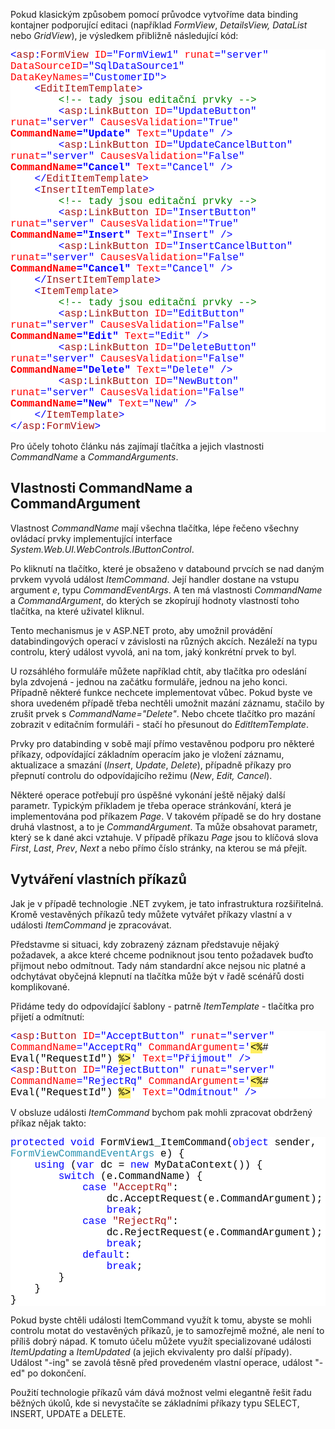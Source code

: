 <!-- dcterms:identifier = aspnetcz#185 -->
<!-- dcterms:title = Pokročilý data binding: Vlastnosti CommandName a CommandArgument -->
<!-- dcterms:abstract = Všechna tlačítka (ovládací prvky implementující IButtonControl) mají vlastnosti CommandName a CommandArgument. S jejich pomocí, a s pomocí data binding kontajnerů, můžete elegantně psát komplikovanější aplikace, aniž byste se museli vzdávat většiny výhod deklarativního programování. -->
<!-- np9:categoryId = 1 -->
<!-- x4w:category = IT -->
<!-- np9:authorId = 1 -->
<!-- np9:authorEmail = michal.valasek@altairis.cz -->
<!-- dcterms:creator = Michal Altair Valášek -->
<!-- dcterms:created = 2008-02-23T20:43:42.25+01:00 -->
<!-- dcterms:date = 2008-02-23T20:43:42.25+01:00 -->

<p>Pokud klasickým způsobem pomocí průvodce vytvoříme data binding kontajner podporující editaci (například <em>FormView</em>, <em>DetailsView, DataList</em> nebo <em>GridView</em>), je výsledkem přibližně následující kód:</p> <div style="font-size: 12pt; background: white; color: black; font-family: consolas, courier new"> <p style="margin: 0px"><span style="color: blue">&lt;</span><span style="color: #a31515">asp</span><span style="color: blue">:</span><span style="color: #a31515">FormView</span> <span style="color: red">ID</span><span style="color: blue">=&quot;FormView1&quot;</span> <span style="color: red">runat</span><span style="color: blue">=&quot;server&quot;</span> <span style="color: red">DataSourceID</span><span style="color: blue">=&quot;SqlDataSource1&quot;</span> <span style="color: red">DataKeyNames</span><span style="color: blue">=&quot;CustomerID&quot;&gt;</span></p> <p style="margin: 0px">&nbsp;&nbsp;&nbsp; <span style="color: blue">&lt;</span><span style="color: #a31515">EditItemTemplate</span><span style="color: blue">&gt;</span></p> <p style="margin: 0px">&nbsp;&nbsp;&nbsp;&nbsp;&nbsp;&nbsp;&nbsp; <span style="color: green">&lt;!-- tady jsou editační prvky --&gt;</span></p> <p style="margin: 0px">&nbsp;&nbsp;&nbsp;&nbsp;&nbsp;&nbsp;&nbsp; <span style="color: blue">&lt;</span><span style="color: #a31515">asp</span><span style="color: blue">:</span><span style="color: #a31515">LinkButton</span> <span style="color: red">ID</span><span style="color: blue">=&quot;UpdateButton&quot;</span> <span style="color: red">runat</span><span style="color: blue">=&quot;server&quot;</span> <span style="color: red">CausesValidation</span><span style="color: blue">=&quot;True&quot;</span> <strong><span style="color: red">CommandName</span><span style="color: blue">=&quot;Update&quot;</span></strong> <span style="color: red">Text</span><span style="color: blue">=&quot;Update&quot;</span> <span style="color: blue">/&gt;</span></p> <p style="margin: 0px">&nbsp;&nbsp;&nbsp;&nbsp;&nbsp;&nbsp;&nbsp; <span style="color: blue">&lt;</span><span style="color: #a31515">asp</span><span style="color: blue">:</span><span style="color: #a31515">LinkButton</span> <span style="color: red">ID</span><span style="color: blue">=&quot;UpdateCancelButton&quot;</span> <span style="color: red">runat</span><span style="color: blue">=&quot;server&quot;</span> <span style="color: red">CausesValidation</span><span style="color: blue">=&quot;False&quot;</span> <strong><span style="color: red">CommandName</span><span style="color: blue">=&quot;Cancel&quot;</span></strong> <span style="color: red">Text</span><span style="color: blue">=&quot;Cancel&quot;</span> <span style="color: blue">/&gt;</span></p> <p style="margin: 0px">&nbsp;&nbsp;&nbsp; <span style="color: blue">&lt;/</span><span style="color: #a31515">EditItemTemplate</span><span style="color: blue">&gt;</span></p> <p style="margin: 0px">&nbsp;&nbsp;&nbsp; <span style="color: blue">&lt;</span><span style="color: #a31515">InsertItemTemplate</span><span style="color: blue">&gt;</span></p> <p style="margin: 0px">&nbsp;&nbsp;&nbsp;&nbsp;&nbsp;&nbsp;&nbsp; <span style="color: green">&lt;!-- tady jsou editační prvky --&gt;</span></p> <p style="margin: 0px">&nbsp;&nbsp;&nbsp;&nbsp;&nbsp;&nbsp;&nbsp; <span style="color: blue">&lt;</span><span style="color: #a31515">asp</span><span style="color: blue">:</span><span style="color: #a31515">LinkButton</span> <span style="color: red">ID</span><span style="color: blue">=&quot;InsertButton&quot;</span> <span style="color: red">runat</span><span style="color: blue">=&quot;server&quot;</span> <span style="color: red">CausesValidation</span><span style="color: blue">=&quot;True&quot;</span> <strong><span style="color: red">CommandName</span><span style="color: blue">=&quot;Insert&quot;</span></strong> <span style="color: red">Text</span><span style="color: blue">=&quot;Insert&quot;</span> <span style="color: blue">/&gt;</span></p> <p style="margin: 0px">&nbsp;&nbsp;&nbsp;&nbsp;&nbsp;&nbsp;&nbsp; <span style="color: blue">&lt;</span><span style="color: #a31515">asp</span><span style="color: blue">:</span><span style="color: #a31515">LinkButton</span> <span style="color: red">ID</span><span style="color: blue">=&quot;InsertCancelButton&quot;</span> <span style="color: red">runat</span><span style="color: blue">=&quot;server&quot;</span> <span style="color: red">CausesValidation</span><span style="color: blue">=&quot;False&quot;</span> <strong><span style="color: red">CommandName</span><span style="color: blue">=&quot;Cancel&quot;</span></strong> <span style="color: red">Text</span><span style="color: blue">=&quot;Cancel&quot;</span> <span style="color: blue">/&gt;</span></p> <p style="margin: 0px">&nbsp;&nbsp;&nbsp; <span style="color: blue">&lt;/</span><span style="color: #a31515">InsertItemTemplate</span><span style="color: blue">&gt;</span></p> <p style="margin: 0px">&nbsp;&nbsp;&nbsp; <span style="color: blue">&lt;</span><span style="color: #a31515">ItemTemplate</span><span style="color: blue">&gt;</span></p> <p style="margin: 0px">&nbsp;&nbsp;&nbsp;&nbsp;&nbsp;&nbsp;&nbsp; <span style="color: green">&lt;!-- tady jsou editační prvky --&gt;</span></p> <p style="margin: 0px">&nbsp;&nbsp;&nbsp;&nbsp;&nbsp;&nbsp;&nbsp; <span style="color: blue">&lt;</span><span style="color: #a31515">asp</span><span style="color: blue">:</span><span style="color: #a31515">LinkButton</span> <span style="color: red">ID</span><span style="color: blue">=&quot;EditButton&quot;</span> <span style="color: red">runat</span><span style="color: blue">=&quot;server&quot;</span> <span style="color: red">CausesValidation</span><span style="color: blue">=&quot;False&quot;</span> <strong><span style="color: red">CommandName</span><span style="color: blue">=&quot;Edit&quot;</span></strong> <span style="color: red">Text</span><span style="color: blue">=&quot;Edit&quot;</span> <span style="color: blue">/&gt;</span></p> <p style="margin: 0px">&nbsp;&nbsp;&nbsp;&nbsp;&nbsp;&nbsp;&nbsp; <span style="color: blue">&lt;</span><span style="color: #a31515">asp</span><span style="color: blue">:</span><span style="color: #a31515">LinkButton</span> <span style="color: red">ID</span><span style="color: blue">=&quot;DeleteButton&quot;</span> <span style="color: red">runat</span><span style="color: blue">=&quot;server&quot;</span> <span style="color: red">CausesValidation</span><span style="color: blue">=&quot;False&quot;</span> <strong><span style="color: red">CommandName</span><span style="color: blue">=&quot;Delete&quot;</span></strong> <span style="color: red">Text</span><span style="color: blue">=&quot;Delete&quot;</span> <span style="color: blue">/&gt;</span></p> <p style="margin: 0px">&nbsp;&nbsp;&nbsp;&nbsp;&nbsp;&nbsp;&nbsp; <span style="color: blue">&lt;</span><span style="color: #a31515">asp</span><span style="color: blue">:</span><span style="color: #a31515">LinkButton</span> <span style="color: red">ID</span><span style="color: blue">=&quot;NewButton&quot;</span> <span style="color: red">runat</span><span style="color: blue">=&quot;server&quot;</span> <span style="color: red">CausesValidation</span><span style="color: blue">=&quot;False&quot;</span> <strong><span style="color: red">CommandName</span><span style="color: blue">=&quot;New&quot;</span></strong> <span style="color: red">Text</span><span style="color: blue">=&quot;New&quot;</span> <span style="color: blue">/&gt;</span></p> <p style="margin: 0px">&nbsp;&nbsp;&nbsp; <span style="color: blue">&lt;/</span><span style="color: #a31515">ItemTemplate</span><span style="color: blue">&gt;</span></p> <p style="margin: 0px"><span style="color: blue">&lt;/</span><span style="color: #a31515">asp</span><span style="color: blue">:</span><span style="color: #a31515">FormView</span><span style="color: blue">&gt;</span></p></div> <p>Pro účely tohoto článku nás zajímají tlačítka a jejich vlastnosti <em>CommandName</em> a <em>CommandArguments</em>.</p> <h2>Vlastnosti CommandName a CommandArgument</h2> <p>Vlastnost <em>CommandName</em> mají všechna tlačítka, lépe řečeno všechny ovládací prvky implementující interface <em>System.Web.UI.WebControls.IButtonControl</em>.</p> <p>Po kliknutí na tlačítko, které je obsaženo v databound prvcích se nad daným prvkem vyvolá událost <em>ItemCommand</em>. Její handler dostane na vstupu argument <em>e</em>, typu <em>CommandEventArgs</em>. A ten má vlastnosti <em>CommandName</em> a <em>CommandArgument</em>, do kterých se zkopírují hodnoty vlastností toho tlačítka, na které uživatel kliknul.</p> <p>Tento mechanismus je v ASP.NET proto, aby umožnil provádění databindingových operací v závislosti na různých akcích. Nezáleží na typu controlu, který událost vyvolá, ani na tom, jaký konkrétní prvek to byl. </p> <p>U rozsáhlého formuláře můžete například chtít, aby tlačítka pro odeslání byla zdvojená - jednou na začátku formuláře, jednou na jeho konci. Případně některé funkce nechcete implementovat vůbec. Pokud byste ve shora uvedeném případě třeba nechtěli umožnit mazání záznamu, stačilo by zrušit prvek s <em>CommandName=&quot;Delete&quot;</em>. Nebo chcete tlačítko pro mazání zobrazit v editačním formuláři - stačí ho přesunout do <em>EditItemTemplate</em>.</p> <p>Prvky pro databinding v sobě mají přímo vestavěnou podporu pro některé příkazy, odpovídající základním operacím jako je vložení záznamu, aktualizace a smazání (<em>Insert</em>, <em>Update</em>, <em>Delete</em>), případně příkazy pro přepnutí controlu do odpovídajícího režimu (<em>New</em>, <em>Edit, Cancel</em>).</p> <p>Některé operace potřebují pro úspěšné vykonání ještě nějaký další parametr. Typickým příkladem je třeba operace stránkování, která je implementována pod příkazem <em>Page</em>. V takovém případě se do hry dostane druhá vlastnost, a to je <em>CommandArgument</em>. Ta může obsahovat parametr, který se k dané akci vztahuje. V případě příkazu <em>Page</em> jsou to klíčová slova <em>First</em>, <em>Last</em>, <em>Prev</em>, <em>Next</em> a nebo přímo číslo stránky, na kterou se má přejít.</p> <h2>Vytváření vlastních příkazů</h2> <p>Jak je v případě technologie .NET zvykem, je tato infrastruktura rozšiřitelná. Kromě vestavěných příkazů tedy můžete vytvářet příkazy vlastní a v události <em>ItemCommand</em> je zpracovávat.</p> <p>Představme si situaci, kdy zobrazený záznam představuje nějaký požadavek, a akce které chceme podniknout jsou tento požadavek buďto přijmout nebo odmítnout. Tady nám standardní akce nejsou nic platné a odchytávat obyčejná klepnutí na tlačítka může být v řadě scénářů dosti komplikované.</p> <p>Přidáme tedy do odpovídající šablony - patrně <em>ItemTemplate</em> - tlačítka pro přijetí a odmítnutí:</p> <div style="font-size: 12pt; background: white; color: black; font-family: consolas, courier new"> <div style="font-size: 12pt; background: white; color: black; font-family: consolas, courier new"> <p style="margin: 0px"><span style="color: blue">&lt;</span><span style="color: #a31515">asp</span><span style="color: blue">:</span><span style="color: #a31515">Button</span> <span style="color: red">ID</span><span style="color: blue">=&quot;AcceptButton&quot;</span> <span style="color: red">runat</span><span style="color: blue">=&quot;server&quot;</span> <span style="color: red">CommandName</span><span style="color: blue">=&quot;AcceptRq&quot;</span> <span style="color: red">CommandArgument</span><span style="color: blue">='</span><span style="background: #ffee62">&lt;%</span># Eval(&quot;RequestId&quot;) <span style="background: #ffee62">%&gt;</span><span style="color: blue">'</span> <span style="color: red">Text</span><span style="color: blue">=&quot;Přijmout&quot;</span> <span style="color: blue">/&gt;</span></p> <p style="margin: 0px"><span style="color: blue">&lt;</span><span style="color: #a31515">asp</span><span style="color: blue">:</span><span style="color: #a31515">Button</span> <span style="color: red">ID</span><span style="color: blue">=&quot;RejectButton&quot;</span> <span style="color: red">runat</span><span style="color: blue">=&quot;server&quot;</span> <span style="color: red">CommandName</span><span style="color: blue">=&quot;RejectRq&quot;</span> <span style="color: red">CommandArgument</span><span style="color: blue">='</span><span style="background: #ffee62">&lt;%</span># Eval(&quot;RequestId&quot;) <span style="background: #ffee62">%&gt;</span><span style="color: blue">'</span> <span style="color: red">Text</span><span style="color: blue">=&quot;Odmítnout&quot;</span> <span style="color: blue">/&gt;</span></p></div> <p style="margin: 0px"><span style="color: blue"></span></p></div> <p>V obsluze události <em>ItemCommand</em> bychom pak mohli zpracovat obdržený příkaz nějak takto:</p> <div style="font-size: 12pt; background: white; color: black; font-family: consolas, courier new"> <p style="margin: 0px"><span style="color: blue">protected</span> <span style="color: blue">void</span> FormView1_ItemCommand(<span style="color: blue">object</span> sender, <span style="color: #2b91af">FormViewCommandEventArgs</span> e) {</p> <p style="margin: 0px">&nbsp;&nbsp;&nbsp; <span style="color: blue">using</span> (<span style="color: blue">var</span> dc = <span style="color: blue">new</span> MyDataContext()) {</p> <p style="margin: 0px">&nbsp;&nbsp;&nbsp;&nbsp;&nbsp;&nbsp;&nbsp; <span style="color: blue">switch</span> (e.CommandName) {</p> <p style="margin: 0px">&nbsp;&nbsp;&nbsp;&nbsp;&nbsp;&nbsp;&nbsp;&nbsp;&nbsp;&nbsp;&nbsp; <span style="color: blue">case</span> <span style="color: #a31515">&quot;AcceptRq&quot;</span>:</p> <p style="margin: 0px">&nbsp;&nbsp;&nbsp;&nbsp;&nbsp;&nbsp;&nbsp;&nbsp;&nbsp;&nbsp;&nbsp;&nbsp;&nbsp;&nbsp;&nbsp; dc.AcceptRequest(e.CommandArgument);</p> <p style="margin: 0px">&nbsp;&nbsp;&nbsp;&nbsp;&nbsp;&nbsp;&nbsp;&nbsp;&nbsp;&nbsp;&nbsp;&nbsp;&nbsp;&nbsp;&nbsp; <span style="color: blue">break</span>;</p> <p style="margin: 0px">&nbsp;&nbsp;&nbsp;&nbsp;&nbsp;&nbsp;&nbsp;&nbsp;&nbsp;&nbsp;&nbsp; <span style="color: blue">case</span> <span style="color: #a31515">&quot;RejectRq&quot;</span>:</p> <p style="margin: 0px">&nbsp;&nbsp;&nbsp;&nbsp;&nbsp;&nbsp;&nbsp;&nbsp;&nbsp;&nbsp;&nbsp;&nbsp;&nbsp;&nbsp;&nbsp; dc.RejectRequest(e.CommandArgument);</p> <p style="margin: 0px">&nbsp;&nbsp;&nbsp;&nbsp;&nbsp;&nbsp;&nbsp;&nbsp;&nbsp;&nbsp;&nbsp;&nbsp;&nbsp;&nbsp;&nbsp; <span style="color: blue">break</span>;</p> <p style="margin: 0px">&nbsp;&nbsp;&nbsp;&nbsp;&nbsp;&nbsp;&nbsp;&nbsp;&nbsp;&nbsp;&nbsp; <span style="color: blue">default</span>:</p> <p style="margin: 0px">&nbsp;&nbsp;&nbsp;&nbsp;&nbsp;&nbsp;&nbsp;&nbsp;&nbsp;&nbsp;&nbsp;&nbsp;&nbsp;&nbsp;&nbsp; <span style="color: blue">break</span>;</p> <p style="margin: 0px">&nbsp;&nbsp;&nbsp;&nbsp;&nbsp;&nbsp;&nbsp; }</p> <p style="margin: 0px">&nbsp;&nbsp;&nbsp; }</p> <p style="margin: 0px">}</p></div> <p>Pokud byste chtěli události ItemCommand využít k tomu, abyste se mohli controlu motat do vestavěných příkazů, je to samozřejmě možné, ale není to příliš dobrý nápad. K tomuto účelu můžete využít specializované události <em>ItemUpdating</em> a <em>ItemUpdated</em> (a jejich ekvivalenty pro další případy). Událost &quot;-ing&quot; se zavolá těsně před provedeném vlastní operace, událost &quot;-ed&quot; po dokončení.</p> <p>Použití technologie příkazů vám dává možnost velmi elegantně řešit řadu běžných úkolů, kde si nevystačíte se základními příkazy typu SELECT, INSERT, UPDATE a DELETE.</p>